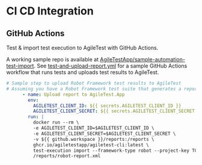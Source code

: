 # CI CD Integration

## GitHub Actions

Test & import test execution to AgileTest with GitHub Actions.

A working sample repo is available at [AgileTestApp/sample-automation-test-import](https://github.com/AgileTestApp/sample-automation-test-import). See [test-and-upload-report.yml](https://github.com/AgileTestApp/sample-automation-test-import/blob/main/.github/workflows/test-and-upload-report.yml) for a sample GitHub Actions workflow that runs tests and uploads test results to AgileTest.

```yaml
# Sample step to upload Robot Framework test results to AgileTest
# Assuming you have a Robot Framework test suite that generates a report file to `./reports/robot-report.xml`
      - name: Upload report to AgileTest.App
        env:
          AGILETEST_CLIENT_ID: ${{ secrets.AGILETEST_CLIENT_ID }}
          AGILETEST_CLIENT_SECRET: ${{ secrets.AGILETEST_CLIENT_SECRET }}
        run: |
          docker run --rm \
          -e AGILETEST_CLIENT_ID=$AGILETEST_CLIENT_ID \
          -e AGILETEST_CLIENT_SECRET=$AGILETEST_CLIENT_SECRET \
          -v ${{ github.workspace }}/reports:/reports \
          ghcr.io/agiletestapp/agiletest-cli:latest \
          test-execution import --framework-type robot --project-key TC \
          /reports/robot-report.xml
```
